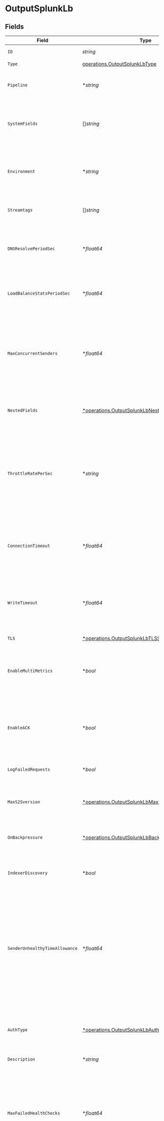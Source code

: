 # OutputSplunkLb


## Fields

| Field                                                                                                                                                                                                                                                          | Type                                                                                                                                                                                                                                                           | Required                                                                                                                                                                                                                                                       | Description                                                                                                                                                                                                                                                    |
| -------------------------------------------------------------------------------------------------------------------------------------------------------------------------------------------------------------------------------------------------------------- | -------------------------------------------------------------------------------------------------------------------------------------------------------------------------------------------------------------------------------------------------------------- | -------------------------------------------------------------------------------------------------------------------------------------------------------------------------------------------------------------------------------------------------------------- | -------------------------------------------------------------------------------------------------------------------------------------------------------------------------------------------------------------------------------------------------------------- |
| `ID`                                                                                                                                                                                                                                                           | *string*                                                                                                                                                                                                                                                       | :heavy_check_mark:                                                                                                                                                                                                                                             | Unique ID for this output                                                                                                                                                                                                                                      |
| `Type`                                                                                                                                                                                                                                                         | [operations.OutputSplunkLbType](../../models/operations/outputsplunklbtype.md)                                                                                                                                                                                 | :heavy_check_mark:                                                                                                                                                                                                                                             | N/A                                                                                                                                                                                                                                                            |
| `Pipeline`                                                                                                                                                                                                                                                     | **string*                                                                                                                                                                                                                                                      | :heavy_minus_sign:                                                                                                                                                                                                                                             | Pipeline to process data before sending out to this output                                                                                                                                                                                                     |
| `SystemFields`                                                                                                                                                                                                                                                 | []*string*                                                                                                                                                                                                                                                     | :heavy_minus_sign:                                                                                                                                                                                                                                             | Fields to automatically add to events, such as cribl_pipe. Supports wildcards.                                                                                                                                                                                 |
| `Environment`                                                                                                                                                                                                                                                  | **string*                                                                                                                                                                                                                                                      | :heavy_minus_sign:                                                                                                                                                                                                                                             | Optionally, enable this config only on a specified Git branch. If empty, will be enabled everywhere.                                                                                                                                                           |
| `Streamtags`                                                                                                                                                                                                                                                   | []*string*                                                                                                                                                                                                                                                     | :heavy_minus_sign:                                                                                                                                                                                                                                             | Tags for filtering and grouping in @{product}                                                                                                                                                                                                                  |
| `DNSResolvePeriodSec`                                                                                                                                                                                                                                          | **float64*                                                                                                                                                                                                                                                     | :heavy_minus_sign:                                                                                                                                                                                                                                             | The interval in which to re-resolve any hostnames and pick up destinations from A records                                                                                                                                                                      |
| `LoadBalanceStatsPeriodSec`                                                                                                                                                                                                                                    | **float64*                                                                                                                                                                                                                                                     | :heavy_minus_sign:                                                                                                                                                                                                                                             | How far back in time to keep traffic stats for load balancing purposes                                                                                                                                                                                         |
| `MaxConcurrentSenders`                                                                                                                                                                                                                                         | **float64*                                                                                                                                                                                                                                                     | :heavy_minus_sign:                                                                                                                                                                                                                                             | Maximum number of concurrent connections (per Worker Process). A random set of IPs will be picked on every DNS resolution period. Use 0 for unlimited.                                                                                                         |
| `NestedFields`                                                                                                                                                                                                                                                 | [*operations.OutputSplunkLbNestedFieldSerialization](../../models/operations/outputsplunklbnestedfieldserialization.md)                                                                                                                                        | :heavy_minus_sign:                                                                                                                                                                                                                                             | How to serialize nested fields into index-time fields                                                                                                                                                                                                          |
| `ThrottleRatePerSec`                                                                                                                                                                                                                                           | **string*                                                                                                                                                                                                                                                      | :heavy_minus_sign:                                                                                                                                                                                                                                             | Rate (in bytes per second) to throttle while writing to an output. Accepts values with multiple-byte units, such as KB, MB, and GB. (Example: 42 MB) Default value of 0 specifies no throttling.                                                               |
| `ConnectionTimeout`                                                                                                                                                                                                                                            | **float64*                                                                                                                                                                                                                                                     | :heavy_minus_sign:                                                                                                                                                                                                                                             | Amount of time (milliseconds) to wait for the connection to establish before retrying                                                                                                                                                                          |
| `WriteTimeout`                                                                                                                                                                                                                                                 | **float64*                                                                                                                                                                                                                                                     | :heavy_minus_sign:                                                                                                                                                                                                                                             | Amount of time (milliseconds) to wait for a write to complete before assuming connection is dead                                                                                                                                                               |
| `TLS`                                                                                                                                                                                                                                                          | [*operations.OutputSplunkLbTLSSettingsClientSide](../../models/operations/outputsplunklbtlssettingsclientside.md)                                                                                                                                              | :heavy_minus_sign:                                                                                                                                                                                                                                             | N/A                                                                                                                                                                                                                                                            |
| `EnableMultiMetrics`                                                                                                                                                                                                                                           | **bool*                                                                                                                                                                                                                                                        | :heavy_minus_sign:                                                                                                                                                                                                                                             | Output metrics in multiple-metric format in a single event. Supported in Splunk 8.0 and above.                                                                                                                                                                 |
| `EnableACK`                                                                                                                                                                                                                                                    | **bool*                                                                                                                                                                                                                                                        | :heavy_minus_sign:                                                                                                                                                                                                                                             | Check if indexer is shutting down and stop sending data. This helps minimize data loss during shutdown.                                                                                                                                                        |
| `LogFailedRequests`                                                                                                                                                                                                                                            | **bool*                                                                                                                                                                                                                                                        | :heavy_minus_sign:                                                                                                                                                                                                                                             | Use to troubleshoot issues with sending data                                                                                                                                                                                                                   |
| `MaxS2Sversion`                                                                                                                                                                                                                                                | [*operations.OutputSplunkLbMaxS2SVersion](../../models/operations/outputsplunklbmaxs2sversion.md)                                                                                                                                                              | :heavy_minus_sign:                                                                                                                                                                                                                                             | The highest S2S protocol version to advertise during handshake                                                                                                                                                                                                 |
| `OnBackpressure`                                                                                                                                                                                                                                               | [*operations.OutputSplunkLbBackpressureBehavior](../../models/operations/outputsplunklbbackpressurebehavior.md)                                                                                                                                                | :heavy_minus_sign:                                                                                                                                                                                                                                             | How to handle events when all receivers are exerting backpressure                                                                                                                                                                                              |
| `IndexerDiscovery`                                                                                                                                                                                                                                             | **bool*                                                                                                                                                                                                                                                        | :heavy_minus_sign:                                                                                                                                                                                                                                             | Automatically discover indexers in indexer clustering environment.                                                                                                                                                                                             |
| `SenderUnhealthyTimeAllowance`                                                                                                                                                                                                                                 | **float64*                                                                                                                                                                                                                                                     | :heavy_minus_sign:                                                                                                                                                                                                                                             | How long (in milliseconds) each LB endpoint can report blocked before the Destination reports unhealthy, blocking the sender. (Grace period for fluctuations.) Use 0 to disable; max 1 minute.                                                                 |
| `AuthType`                                                                                                                                                                                                                                                     | [*operations.OutputSplunkLbAuthenticationMethod](../../models/operations/outputsplunklbauthenticationmethod.md)                                                                                                                                                | :heavy_minus_sign:                                                                                                                                                                                                                                             | Select Manual to enter an auth token directly, or select Secret to use a text secret to authenticate                                                                                                                                                           |
| `Description`                                                                                                                                                                                                                                                  | **string*                                                                                                                                                                                                                                                      | :heavy_minus_sign:                                                                                                                                                                                                                                             | N/A                                                                                                                                                                                                                                                            |
| `MaxFailedHealthChecks`                                                                                                                                                                                                                                        | **float64*                                                                                                                                                                                                                                                     | :heavy_minus_sign:                                                                                                                                                                                                                                             | Maximum number of times healthcheck can fail before we close connection. If set to 0 (disabled), and the connection to Splunk is forcibly closed, some data loss might occur.                                                                                  |
| `Compress`                                                                                                                                                                                                                                                     | [*operations.OutputSplunkLbCompressCompression](../../models/operations/outputsplunklbcompresscompression.md)                                                                                                                                                  | :heavy_minus_sign:                                                                                                                                                                                                                                             | Controls whether the sender should send compressed data to the server. Select 'Disabled' to reject compressed connections or 'Always' to ignore server's configuration and send compressed data.                                                               |
| `IndexerDiscoveryConfigs`                                                                                                                                                                                                                                      | [*operations.IndexerDiscoveryConfigs](../../models/operations/indexerdiscoveryconfigs.md)                                                                                                                                                                      | :heavy_minus_sign:                                                                                                                                                                                                                                             | List of configurations to set up indexer discovery in Splunk Indexer clustering environment.                                                                                                                                                                   |
| `ExcludeSelf`                                                                                                                                                                                                                                                  | **bool*                                                                                                                                                                                                                                                        | :heavy_minus_sign:                                                                                                                                                                                                                                             | Exclude all IPs of the current host from the list of any resolved hostnames                                                                                                                                                                                    |
| `Hosts`                                                                                                                                                                                                                                                        | [][operations.OutputSplunkLbHost](../../models/operations/outputsplunklbhost.md)                                                                                                                                                                               | :heavy_check_mark:                                                                                                                                                                                                                                             | Set of Splunk indexers to load-balance data to.                                                                                                                                                                                                                |
| `PqMaxFileSize`                                                                                                                                                                                                                                                | **string*                                                                                                                                                                                                                                                      | :heavy_minus_sign:                                                                                                                                                                                                                                             | The maximum size to store in each queue file before closing and optionally compressing (KB, MB, etc.)                                                                                                                                                          |
| `PqMaxSize`                                                                                                                                                                                                                                                    | **string*                                                                                                                                                                                                                                                      | :heavy_minus_sign:                                                                                                                                                                                                                                             | The maximum disk space that the queue can consume (as an average per Worker Process) before queueing stops. Enter a numeral with units of KB, MB, etc.                                                                                                         |
| `PqPath`                                                                                                                                                                                                                                                       | **string*                                                                                                                                                                                                                                                      | :heavy_minus_sign:                                                                                                                                                                                                                                             | The location for the persistent queue files. To this field's value, the system will append: /<worker-id>/<output-id>.                                                                                                                                          |
| `PqCompress`                                                                                                                                                                                                                                                   | [*operations.OutputSplunkLbPqCompressCompression](../../models/operations/outputsplunklbpqcompresscompression.md)                                                                                                                                              | :heavy_minus_sign:                                                                                                                                                                                                                                             | Codec to use to compress the persisted data                                                                                                                                                                                                                    |
| `PqOnBackpressure`                                                                                                                                                                                                                                             | [*operations.OutputSplunkLbQueueFullBehavior](../../models/operations/outputsplunklbqueuefullbehavior.md)                                                                                                                                                      | :heavy_minus_sign:                                                                                                                                                                                                                                             | How to handle events when the queue is exerting backpressure (full capacity or low disk). 'Block' is the same behavior as non-PQ blocking. 'Drop new data' throws away incoming data, while leaving the contents of the PQ unchanged.                          |
| `PqMode`                                                                                                                                                                                                                                                       | [*operations.OutputSplunkLbMode](../../models/operations/outputsplunklbmode.md)                                                                                                                                                                                | :heavy_minus_sign:                                                                                                                                                                                                                                             | In Error mode, PQ writes events to the filesystem if the Destination is unavailable. In Backpressure mode, PQ writes events to the filesystem when it detects backpressure from the Destination. In Always On mode, PQ always writes events to the filesystem. |
| `PqControls`                                                                                                                                                                                                                                                   | [*operations.OutputSplunkLbPqControls](../../models/operations/outputsplunklbpqcontrols.md)                                                                                                                                                                    | :heavy_minus_sign:                                                                                                                                                                                                                                             | N/A                                                                                                                                                                                                                                                            |
| `AuthToken`                                                                                                                                                                                                                                                    | **string*                                                                                                                                                                                                                                                      | :heavy_minus_sign:                                                                                                                                                                                                                                             | Shared secret token to use when establishing a connection to a Splunk indexer.                                                                                                                                                                                 |
| `TextSecret`                                                                                                                                                                                                                                                   | **string*                                                                                                                                                                                                                                                      | :heavy_minus_sign:                                                                                                                                                                                                                                             | Select or create a stored text secret                                                                                                                                                                                                                          |